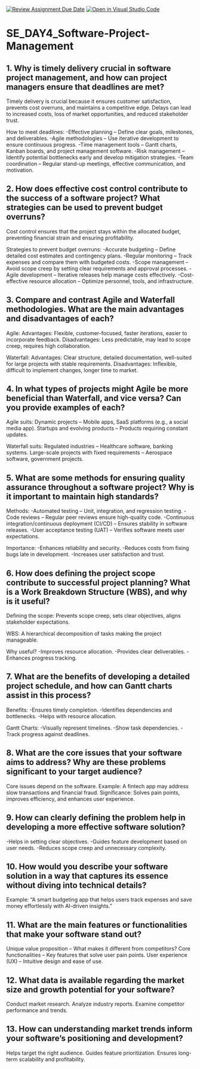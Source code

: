[![Review Assignment Due Date](https://classroom.github.com/assets/deadline-readme-button-22041afd0340ce965d47ae6ef1cefeee28c7c493a6346c4f15d667ab976d596c.svg)](https://classroom.github.com/a/9pw6JKcu)
[![Open in Visual Studio Code](https://classroom.github.com/assets/open-in-vscode-2e0aaae1b6195c2367325f4f02e2d04e9abb55f0b24a779b69b11b9e10269abc.svg)](https://classroom.github.com/online_ide?assignment_repo_id=18768611&assignment_repo_type=AssignmentRepo)
# SE_DAY4_Software-Project-Management
## 1. Why is timely delivery crucial in software project management, and how can project managers ensure that deadlines are met?
  Timely delivery is crucial because it ensures customer satisfaction, prevents cost overruns, and maintains a competitive edge. Delays can lead to increased costs, loss of market opportunities, and reduced stakeholder trust.

How to meet deadlines:
  -Effective planning – Define clear goals, milestones, and deliverables.
  -Agile methodologies – Use iterative development to ensure continuous progress.
  -Time management tools – Gantt charts, Kanban boards, and project management software.
  -Risk management – Identify potential bottlenecks early and develop mitigation strategies.
  -Team coordination – Regular stand-up meetings, effective communication, and motivation.
  
## 2. How does effective cost control contribute to the success of a software project? What strategies can be used to prevent budget overruns?
  Cost control ensures that the project stays within the allocated budget, preventing financial strain and ensuring profitability.

Strategies to prevent budget overruns:
  -Accurate budgeting – Define detailed cost estimates and contingency plans.
  -Regular monitoring – Track expenses and compare them with budgeted costs.
  -Scope management – Avoid scope creep by setting clear requirements and approval processes.
  -Agile development – Iterative releases help manage costs effectively.
  -Cost-effective resource allocation – Optimize personnel, tools, and infrastructure.
  
## 3. Compare and contrast Agile and Waterfall methodologies. What are the main advantages and disadvantages of each?
  Agile:
    Advantages: Flexible, customer-focused, faster iterations, easier to incorporate feedback.
    Disadvantages: Less predictable, may lead to scope creep, requires high collaboration.
    
  Waterfall:
    Advantages: Clear structure, detailed documentation, well-suited for large projects with stable requirements.
    Disadvantages: Inflexible, difficult to implement changes, longer time to market.

## 4. In what types of projects might Agile be more beneficial than Waterfall, and vice versa? Can you provide examples of each?
  Agile suits:
    Dynamic projects – Mobile apps, SaaS platforms (e.g., a social media app).
    Startups and evolving products – Products requiring constant updates.

  Waterfall suits:
    Regulated industries – Healthcare software, banking systems.
    Large-scale projects with fixed requirements – Aerospace software, government projects.
    
## 5. What are some methods for ensuring quality assurance throughout a software project? Why is it important to maintain high standards?
  Methods:
    -Automated testing – Unit, integration, and regression testing.
    -Code reviews – Regular peer reviews ensure high-quality code.
    -Continuous integration/continuous deployment (CI/CD) – Ensures stability in software releases.
    -User acceptance testing (UAT) – Verifies software meets user expectations.
    
  Importance:
    -Enhances reliability and security.
    -Reduces costs from fixing bugs late in development.
    -Increases user satisfaction and trust.
    
## 6. How does defining the project scope contribute to successful project planning? What is a Work Breakdown Structure (WBS), and why is it useful?
  Defining the scope: Prevents scope creep, sets clear objectives, aligns stakeholder expectations.
  
  WBS: A hierarchical decomposition of tasks making the project manageable.
  
  Why useful?
    -Improves resource allocation.
    -Provides clear deliverables.
    -Enhances progress tracking.
    
## 7. What are the benefits of developing a detailed project schedule, and how can Gantt charts assist in this process?
  Benefits:
    -Ensures timely completion.
    -Identifies dependencies and bottlenecks.
    -Helps with resource allocation.
 
  Gantt Charts:
    -Visually represent timelines.
    -Show task dependencies.
    -Track progress against deadlines.
    
## 8. What are the core issues that your software aims to address? Why are these problems significant to your target audience?
  Core issues depend on the software. Example: A fintech app may address slow transactions and financial fraud.
  Significance: Solves pain points, improves efficiency, and enhances user experience.
    
## 9. How can clearly defining the problem help in developing a more effective software solution?
  -Helps in setting clear objectives.
  -Guides feature development based on user needs.
  -Reduces scope creep and unnecessary complexity.
  
## 10. How would you describe your software solution in a way that captures its essence without diving into technical details?
  Example: “A smart budgeting app that helps users track expenses and save money effortlessly with AI-driven insights.”
  
## 11. What are the main features or functionalities that make your software stand out?
  Unique value proposition – What makes it different from competitors?
  Core functionalities – Key features that solve user pain points.
  User experience (UX) – Intuitive design and ease of use.
  
## 12. What data is available regarding the market size and growth potential for your software?
  Conduct market research.
  Analyze industry reports.
  Examine competitor performance and trends.

## 13. How can understanding market trends inform your software’s positioning and development?
  Helps target the right audience.
  Guides feature prioritization.
  Ensures long-term scalability and profitability.
